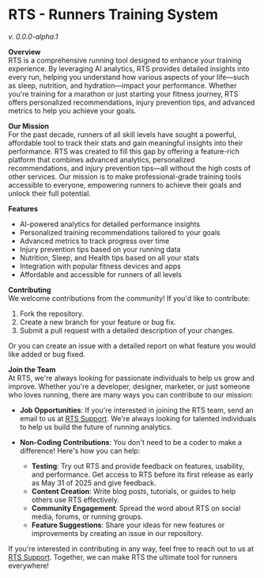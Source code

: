 # RTS - Runners Training System
*v. 0.0.0-alpha.1*

**Overview**  
RTS is a comprehensive running tool designed to enhance your training experience. By leveraging AI analytics, RTS provides detailed insights into every run, helping you understand how various aspects of your life—such as sleep, nutrition, and hydration—impact your performance. Whether you're training for a marathon or just starting your fitness journey, RTS offers personalized recommendations, injury prevention tips, and advanced metrics to help you achieve your goals.

**Our Mission**   
For the past decade, runners of all skill levels have sought a powerful, affordable tool to track their stats and gain meaningful insights into their performance. RTS was created to fill this gap by offering a feature-rich platform that combines advanced analytics, personalized recommendations, and injury prevention tips—all without the high costs of other services. Our mission is to make professional-grade training tools accessible to everyone, empowering runners to achieve their goals and unlock their full potential.

**Features**  
- AI-powered analytics for detailed performance insights  
- Personalized training recommendations tailored to your goals  
- Advanced metrics to track progress over time  
- Injury prevention tips based on your running data  
- Nutrition, Sleep, and Health tips based on all your stats
- Integration with popular fitness devices and apps  
- Affordable and accessible for runners of all levels  


**Contributing**  
We welcome contributions from the community! If you'd like to contribute:  
1. Fork the repository.  
2. Create a new branch for your feature or bug fix.  
3. Submit a pull request with a detailed description of your changes.  

Or you can create an issue with a detailed report on what feature you would like added or bug fixed.

**Join the Team**  
At RTS, we're always looking for passionate individuals to help us grow and improve. Whether you're a developer, designer, marketer, or just someone who loves running, there are many ways you can contribute to our mission:

- **Job Opportunities**: If you're interested in joining the RTS team, send an email to us at [RTS Support](mailto:joemarch954@gmail.com). We're always looking for talented individuals to help us build the future of running analytics.
  
- **Non-Coding Contributions**: You don't need to be a coder to make a difference! Here's how you can help:  
  - **Testing**: Try out RTS and provide feedback on features, usability, and performance. Get access to RTS before its first release as early as May 31 of 2025 and give feedback.
  - **Content Creation**: Write blog posts, tutorials, or guides to help others use RTS effectively.  
  - **Community Engagement**: Spread the word about RTS on social media, forums, or running groups.  
  - **Feature Suggestions**: Share your ideas for new features or improvements by creating an issue in our repository.  

If you're interested in contributing in any way, feel free to reach out to us at [RTS Support](mailto:joemarch954@gmail.com). Together, we can make RTS the ultimate tool for runners everywhere!


